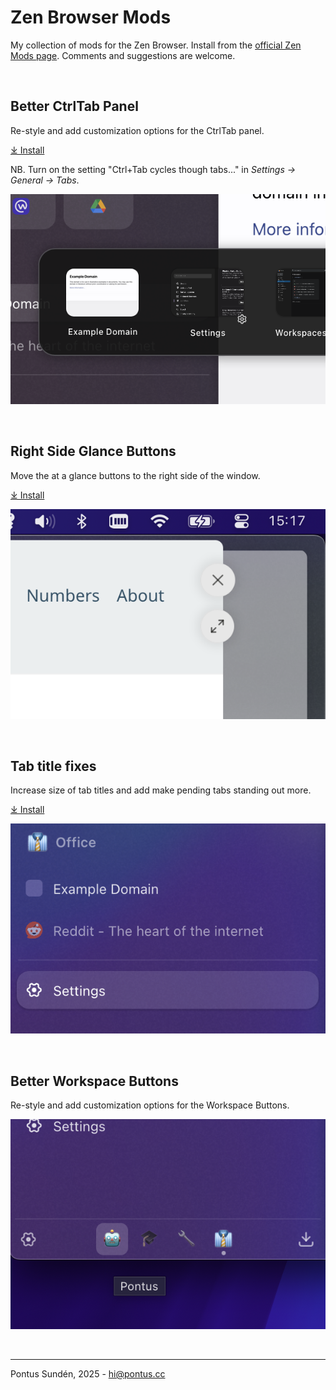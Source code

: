 # Zen Browser Mods
My collection of mods for the Zen Browser. Install from the [official Zen Mods page](https://zen-browser.app/mods).
Comments and suggestions are welcome. 

<br>

## Better CtrlTab Panel
Re-style and add customization options for the CtrlTab panel.

[⤓ Install](https://zen-browser.app/mods/72f8f48d-86b9-4487-acea-eb4977b18f21/)

NB. Turn on the setting "Ctrl+Tab cycles though tabs..." in _Settings -> General -> Tabs_.

[![screenshot](./better-ctrl-tab/better-ctrltab-panel.png)](https://zen-browser.app/mods/72f8f48d-86b9-4487-acea-eb4977b18f21/)

<br>

## Right Side Glance Buttons

Move the at a glance buttons to the right side of the window.

[⤓ Install](https://zen-browser.app/mods/20e8cc78-3dac-4db0-81a4-814672fb50af/)

![screenshot](./glance-buttons-right/glance-buttons-right.png)

<br>

## Tab title fixes

Increase size of tab titles and add make pending tabs standing out more.

[⤓ Install](https://zen-browser.app/mods/7190e4e9-bead-4b40-8f57-95d852ddc941/)

![screenshot](./tab-title-fix/tab-title-fix.png)

<br>

## Better Workspace Buttons

Re-style and add customization options for the Workspace Buttons.

![screenshot](./better-workspace-buttons/better-workspace-buttons.png)

<br>

---
Pontus Sundén, 2025 - [hi@pontus.cc](mailto:hi@pontus.cc)


